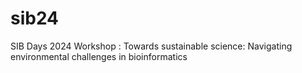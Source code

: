 # sib24
SIB Days 2024 Workshop : Towards sustainable science: Navigating environmental challenges in bioinformatics
